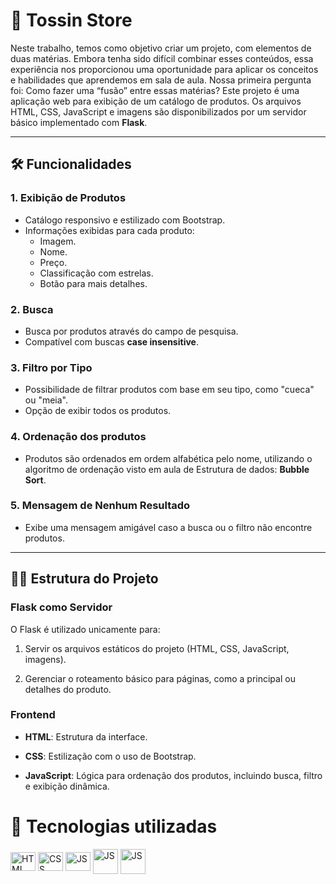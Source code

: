 # 💼 Tossin Store

Neste trabalho, temos como objetivo criar um projeto, com elementos de duas matérias. Embora tenha sido difícil combinar esses conteúdos, essa experiência nos proporcionou uma oportunidade para aplicar os conceitos e habilidades que aprendemos em sala de aula. 
Nossa primeira pergunta foi: Como fazer uma “fusão” entre essas matérias?
Este projeto é uma aplicação web para exibição de um catálogo de produtos. Os arquivos HTML, CSS, JavaScript e imagens são disponibilizados por um servidor básico implementado com **Flask**.

---

## 🛠 Funcionalidades

### 1. **Exibição de Produtos**
- Catálogo responsivo e estilizado com Bootstrap.
- Informações exibidas para cada produto:
  - Imagem.
  - Nome.
  - Preço.
  - Classificação com estrelas.
  - Botão para mais detalhes.

### 2. **Busca**
- Busca por produtos através do campo de pesquisa.
- Compatível com buscas **case insensitive**.

### 3. **Filtro por Tipo**
- Possibilidade de filtrar produtos com base em seu tipo, como "cueca" ou "meia".
- Opção de exibir todos os produtos.

### 4. **Ordenação dos produtos**
- Produtos são ordenados em ordem alfabética pelo nome, utilizando o algoritmo de ordenação visto em aula de Estrutura de dados:  **Bubble Sort**.

### 5. **Mensagem de Nenhum Resultado**
- Exibe uma mensagem amigável caso a busca ou o filtro não encontre produtos.

---

## 👨‍💻 Estrutura do Projeto

### Flask como Servidor
O Flask é utilizado unicamente para:

1. Servir os arquivos estáticos do projeto (HTML, CSS, JavaScript, imagens).

2. Gerenciar o roteamento básico para páginas, como a principal ou detalhes do produto.

### Frontend
- **HTML**: Estrutura da interface.

- **CSS**: Estilização com o uso de Bootstrap.

- **JavaScript**: Lógica para ordenação dos produtos, incluindo busca, filtro e exibição dinâmica.

# 💼 Tecnologias utilizadas
<link rel="stylesheet" type='text/css' href="https://cdn.jsdelivr.net/gh/devicons/devicon@latest/devicon.min.css" />
<div>
<img align="center" alt="HTML" height="30" width="40" src="https://cdn.jsdelivr.net/gh/devicons/devicon/icons/html5/html5-plain.svg">
<img align="center" alt="CSS" height="30" width="40" src="https://cdn.jsdelivr.net/gh/devicons/devicon/icons/css3/css3-plain.svg">
<img align="center" alt="JS" height="30" width="40" src="https://cdn.jsdelivr.net/gh/devicons/devicon/icons/javascript/javascript-original.svg" />
<img align="center" alt="JS" height="40" width="40" src="https://cdn.jsdelivr.net/gh/devicons/devicon@latest/icons/python/python-original-wordmark.svg" />
<img align="center" alt="JS" height="40" width="40" src="https://cdn.jsdelivr.net/gh/devicons/devicon@latest/icons/bootstrap/bootstrap-original.svg" />
</div>


